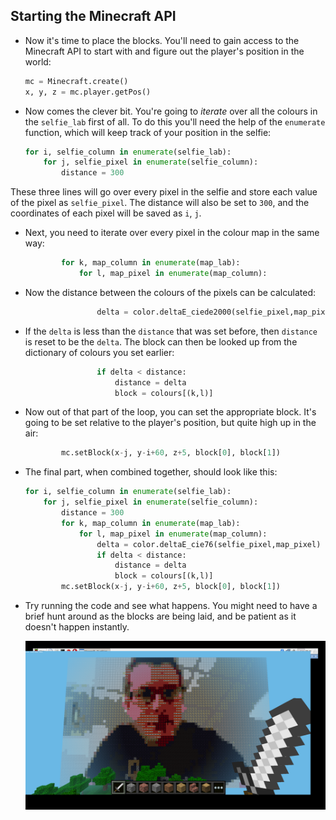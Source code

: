 ## Starting the Minecraft API

- Now it's time to place the blocks. You'll need to gain access to the Minecraft API to start with and figure out the player's position in the world:

	``` python
	mc = Minecraft.create()
	x, y, z = mc.player.getPos()
	```

- Now comes the clever bit. You're going to *iterate* over all the colours in the `selfie_lab` first of all. To do this you'll need the help of the `enumerate` function, which will keep track of your position in the selfie:

	``` python
	for i, selfie_column in enumerate(selfie_lab):
		for j, selfie_pixel in enumerate(selfie_column):
			distance = 300
	```

These three lines will go over every pixel in the selfie and store each value of the pixel as `selfie_pixel`. The distance will also be set to `300`, and the coordinates of each pixel will be saved as `i`, `j`.

- Next, you need to iterate over every pixel in the colour map in the same way:

	``` python
			for k, map_column in enumerate(map_lab):
				for l, map_pixel in enumerate(map_column):
	```

- Now the distance between the colours of the pixels can be calculated:

	``` python
					delta = color.deltaE_ciede2000(selfie_pixel,map_pixel)
	```
	
- If the `delta` is less than the `distance` that was set before, then `distance` is reset to be the `delta`. The block can then be looked up from the dictionary of colours you set earlier:

	``` python
					if delta < distance:
						distance = delta
						block = colours[(k,l)]
	```

- Now out of that part of the loop, you can set the appropriate block. It's going to be set relative to the player's position, but quite high up in the air:

	``` python
			mc.setBlock(x-j, y-i+60, z+5, block[0], block[1])
	```

- The final part, when combined together, should look like this:

	``` python
	for i, selfie_column in enumerate(selfie_lab):
		for j, selfie_pixel in enumerate(selfie_column):
			distance = 300
			for k, map_column in enumerate(map_lab):
				for l, map_pixel in enumerate(map_column):
					delta = color.deltaE_cie76(selfie_pixel,map_pixel)
					if delta < distance:
						distance = delta
						block = colours[(k,l)]
			mc.setBlock(x-j, y-i+60, z+5, block[0], block[1])
	```

- Try running the code and see what happens. You might need to have a brief hunt around as the blocks are being laid, and be patient as it doesn't happen instantly.

	![image](images/cie76.png)


